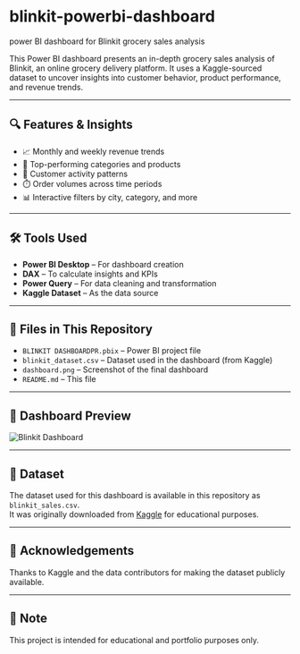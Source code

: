 # blinkit-powerbi-dashboard
power BI dashboard for Blinkit grocery sales analysis

This Power BI dashboard presents an in-depth  grocery sales analysis of Blinkit, an online grocery delivery platform. It uses a Kaggle-sourced dataset to uncover insights into customer behavior, product performance, and revenue trends.

---

## 🔍 Features & Insights

- 📈 Monthly and weekly revenue trends
- 🛒 Top-performing categories and products
- 👥 Customer activity patterns
- ⏱️ Order volumes across time periods
- 📊 Interactive filters by city, category, and more

---

## 🛠 Tools Used

- **Power BI Desktop** – For dashboard creation
- **DAX** – To calculate insights and KPIs
- **Power Query** – For data cleaning and transformation
- **Kaggle Dataset** – As the data source

---

## 📁 Files in This Repository

- `BLINKIT DASHBOARDPR.pbix` – Power BI project file
- `blinkit_dataset.csv` – Dataset used in the dashboard (from Kaggle)
- `dashboard.png` – Screenshot of the final dashboard
- `README.md` – This file

---

## 📸 Dashboard Preview

![Blinkit Dashboard](./dashboard.png)

---


## 📌 Dataset

The dataset used for this dashboard is available in this repository as `blinkit_sales.csv`.  
It was originally downloaded from [Kaggle](https://www.kaggle.com/) for educational purposes.


---

## 🙏 Acknowledgements

Thanks to Kaggle and the data contributors for making the dataset publicly available.

---

## 📌 Note

This project is intended for educational and portfolio purposes only.
